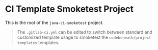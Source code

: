 # CI Template Smoketest Project

This is the root of the `java-ci-smoketest` project.

> The `.gitlab-ci.yml` can be edited to switch between standard and customized template usage to smoketest the `codebeneath/project-templates` templates.
